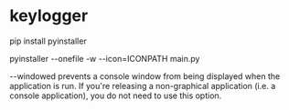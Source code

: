 # keylogger

pip install pyinstaller

pyinstaller --onefile -w --icon=ICONPATH main.py

--windowed prevents a console window from being displayed when the application is run. If you're releasing a non-graphical application (i.e. a console application), you do not need to use this option.
